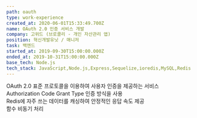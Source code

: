 ```yaml
---
path: oauth
type: work-experience
created_at: 2020-06-01T15:33:49.700Z
name: OAuth 2.0 인증 서비스 개발
company: 고위드 (브로콜리 - 개인 자산관리 앱)
position: 혁신개발유닛 / 매니저
task: 백엔드
started_at: 2019-09-30T15:00:00.000Z
ended_at: 2019-10-31T15:00:00.000Z
base_tech: Node.js
tech_stack: JavaScript,Node.js,Express,Sequelize,ioredis,MySQL,Redis
---
```


OAuth 2.0 표준 프로토콜을 이용하여 사용자 인증을 제공하는 서비스<br/>
Authorization Code Grant Type 인증 방식을 사용<br/>
Redis에 자주 쓰는 데이터를 캐싱하여 안정적인 응답 속도 제공<br/>
함수 비동기 처리

